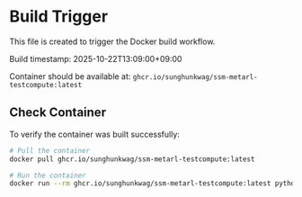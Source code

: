 # Build Trigger

This file is created to trigger the Docker build workflow.

Build timestamp: 2025-10-22T13:09:00+09:00

Container should be available at: `ghcr.io/sunghunkwag/ssm-metarl-testcompute:latest`

## Check Container

To verify the container was built successfully:

```bash
# Pull the container
docker pull ghcr.io/sunghunkwag/ssm-metarl-testcompute:latest

# Run the container
docker run --rm ghcr.io/sunghunkwag/ssm-metarl-testcompute:latest python main.py --help
```